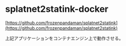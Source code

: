 # splatnet2statink-docker

[https://github.com/frozenpandaman/splatnet2statink](https://github.com/frozenpandaman/splatnet2statink)

上記アプリケーションをコンテナエンジン上で動作させる。